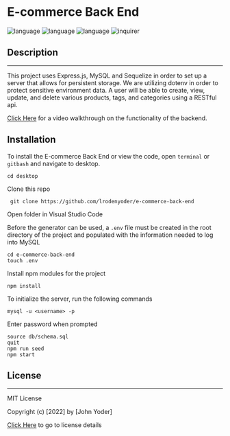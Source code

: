 # E-commerce Back End
  
  ![language](https://img.shields.io/badge/language-dotenv-red)
  ![language](https://img.shields.io/badge/language-Express.js-yellow)
  ![language](https://img.shields.io/badge/language-MySQL-Blue)
  ![inquirer](https://img.shields.io/badge/language-Sequelize-blue)


  ## Description

  ----------------------

  This project uses Express.js, MySQL and Sequelize in order to set up a server that allows for persistent storage. We are utilizing dotenv in order to protect sensitive environment data. A user will be able to create, view, update, and delete various products, tags, and categories using a RESTful api.

  [Click Here](https://drive.google.com/file/d/1EAP3DJEIXQcO-9iLOKfBNvwOF1ZMcjrj/view) for a video walkthrough on the functionality of the backend.

  
 ## Installation

 To install the E-commerce Back End or view the code, open `terminal` or `gitbash` and navigate to desktop.

    cd desktop


Clone this repo

     git clone https://github.com/lrodenyoder/e-commerce-back-end
  
Open folder in Visual Studio Code

Before the generator can be used, a `.env` file must be created in the root directory of the project and populated with the information needed to log into MySQL

    cd e-commerce-back-end
    touch .env

Install npm modules for the project

    npm install

To initialize the server, run the following commands

    mysql -u <username> -p

Enter password when prompted
    
    source db/schema.sql
    quit
    npm run seed
    npm start

   
 ## License

  -----------------------

  MIT License 

  Copyright (c) [2022] by [John Yoder]

  [Click Here](https://choosealicense.com/licenses/mit/) to go to license details